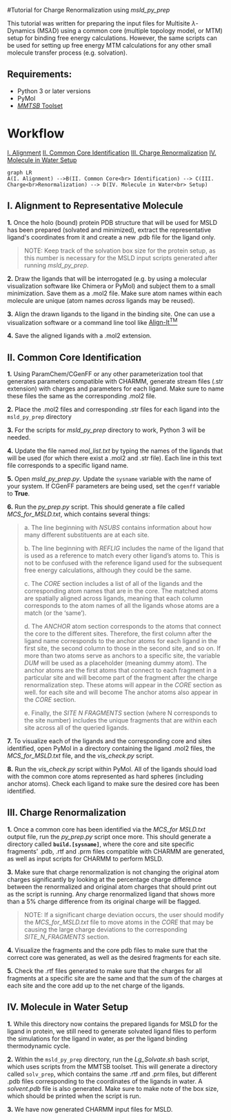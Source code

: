 #Tutorial for Charge Renormalization using *msld_py_prep*

This tutorial was written for preparing the input files for Multisite $\lambda$-Dynamics (MS$\lambda$D) using a common core (multiple topology model, or MTM) setup for binding free energy calculations. However, the same scripts can be used for setting up free energy MTM calculations for any other small molecule transfer process (e.g. solvation).



## Requirements:
- Python 3 or later versions
- PyMol
- [*MMTSB* Toolset]("http://feig.bch.msu.edu/mmtsb/Main_Page")

# Workflow
[I. Alignment](#i.-alignment-to-representative-molecule)
[II. Common Core Identification](#ii.-common-core-identification)
[III. Charge Renormalization](#iii.-charge-renormalization)
[IV. Molecule in Water Setup](#iv.-molecule-in-water-setup)
```mermaid
graph LR
A(I. Alignment) -->B(II. Common Core<br> Identification) --> C(III. Charge<br>Renormalization) --> D(IV. Molecule in Water<br> Setup)
```

## I. Alignment to Representative Molecule

**1.** Once the holo (bound) protein PDB structure that will be used for MSLD has been prepared (solvated and minimized), extract the representative ligand's coordinates from it and create a new .pdb file for the ligand only. 
> NOTE: Keep track of the solvation box size for the protein setup, as this number is necessary for the MSLD input scripts generated after running *msld_py_prep*.

**2.**  Draw the ligands that will be interrogated (e.g. by using a molecular visualization software like Chimera or PyMol) and subject them to a small minimization. Save them as a .mol2 file. Make sure atom names within each molecule are unique (atom names *across* ligands may be reused). 

**3.**  Align the drawn ligands to the ligand in the binding site. One can use a visualization software or a command line tool like [Align-It<sup>TM</sup>](http://silicos-it.be.s3-website-eu-west-1.amazonaws.com/software/align-it/1.0.4/align-it.html)

**4.**  Save the aligned ligands with a .mol2 extension.

## II. Common Core Identification

**1.**  Using ParamChem/CGenFF or any other parameterization tool that generates parameters compatible with CHARMM, generate stream files (.str extension) with charges and parameters for each ligand.  Make sure to name these files the same as the corresponding .mol2 file. 

**2.** Place the  .mol2 files and corresponding .str files for each ligand into the     `msld_py_prep` directory

**3.**  For the scripts for *msld_py_prep* directory to work, Python 3 will be needed. 

**4.**  Update the file named _mol_list.txt_ by typing the names of the ligands that will be used (for which there exist a .mol2 and .str file). Each line in this text file corresponds to a specific ligand name.

**5.**  Open _msld_py_prep.py_. Update the `sysname` variable with the name of your system. If CGenFF parameters are being used, set the `cgenff` variable to **True**.

**6.**  Run the _py_prep.py_ script. This should generate a file called _MCS_for_MSLD.txt_, which contains several things:
> a. The line beginning with _NSUBS_ contains information about how many different substituents are at each site.
> 
> b. The line beginning with _REFLIG_ includes the name of the ligand that is used as a reference to match every other ligand’s atoms to. This is not to be confused with the reference ligand used for the subsequent free energy calculations, although they could be the same.
> 
> c. The _CORE_ section includes a list of all of the ligands and the corresponding atom names that are in the core. The matched atoms are spatially aligned across ligands, meaning that each column corresponds to the atom names of all the ligands whose atoms are a match (or the ‘same’).
> 
> d. The _ANCHOR_ atom section corresponds to the atoms that connect the core to the different sites. Therefore, the first column after the ligand name corresponds to the anchor atoms for each ligand in the first site, the second column to those in the second site, and so on. If more than two atoms serve as anchors to a specific site, the variable _DUM_ will be used as a placeholder (meaning dummy atom). 
> The anchor atoms are the first atoms that connect to each fragment in a particular site and will become part of the fragment after the charge renormalization step. These atoms will appear in the _CORE_ section as well. for each site and will become The anchor atoms also appear in the _CORE_ section.  
> 
> e. Finally, the _SITE N FRAGMENTS_ section (where N corresponds to the site number) includes the unique fragments that are within each site across all of the queried ligands.
        
**7.** To visualize each of the ligands and the corresponding core and sites identified, open PyMol in a directory containing the ligand .mol2 files, the _MCS_for_MSLD.txt_ file, and the _vis_check.py_ script.

**8.**  Run the _vis_check.py_ script within PyMol. All of the ligands should load with the common core atoms represented as hard spheres (including anchor atoms). Check each ligand to make sure the desired core has been identified.

## III. Charge Renormalization

**1.**  Once a common core has been identified via the _MCS_for MSLD.txt_ output file, run the _py_prep.py_ script once more. This should generate a directory called **`build.[sysname]`**, where the core and site specific fragments’ .pdb, .rtf and .prm files compatible with CHARMM are generated, as well as input scripts for CHARMM to perform MSLD.  

**3.**  Make sure that charge renormalization is not changing the original atom charges significantly by looking at the percentage charge difference between the renormalized and original atom charges that should print out as the script is running. Any charge renormalized ligand that shows more than a 5% charge difference from its original charge will be flagged.
>NOTE: If a significant charge deviation occurs, the user should modify the _MCS_for_MSLD.txt_ file to move atoms in the _CORE_ that may be causing the large charge deviations to the corresponding _SITE_N_FRAGMENTS_ section.

**4.**  Visualize the fragments and the core pdb files to make sure that the correct core was generated, as well as the desired fragments for each site.  

**5.** Check the .rtf files generated to make sure that the charges for all fragments at a specific site are the same and that the sum of the charges at each site and the core add up to the net charge of the ligands.

## IV. Molecule in Water Setup

**1.**  While this directory now contains the prepared ligands for MSLD for the ligand in protein, we still need to generate solvated ligand files to perform the simulations for the ligand in water, as per the ligand binding thermodynamic cycle. 

**2.**  Within the `msld_py_prep` directory, run the _Lg_Solvate.sh_ bash script, which uses scripts from the MMTSB toolset. This will generate a directory called  `solv_prep`, which contains the same .rtf and .prm files, but different .pdb files corresponding to the coordinates of the ligands in water. A *solvent.pdb* file is also generated. Make sure to make note of the box size, which should be printed when the script is run.  

**3.**  We have now generated CHARMM input files for MSLD.
